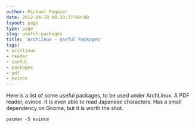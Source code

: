 ```yaml
---
author: Michael Paquier
date: 2012-04-18 08:20:27+00:00
layout: page
type: page
slug: useful-packages
title: 'ArchLinux - Useful Packages'
tags:
- archlinux
- reader
- useful
- packages
- pdf
- evince
---
```

Here is a list of some useful packages, to be used under ArchLinux. A
PDF reader, evince. It is even able to read Japanese characters. Has
a small dependency on Gnome, but it is worth the shot.

    pacman -S evince
